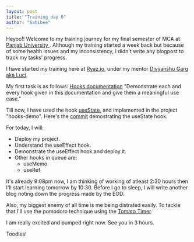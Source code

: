 ```yaml
---
layout: post
title: "Training day 0"
author: "Sahibee"
---
```



Heyoo!!
Welcome to my training journey for my final semester of MCA at [Panjab University ](https://puchd.ac.in/). Although my training started a week back but because of some health issues and my inconsistency, I didn't write any blogpost to track my tasks' progress. 

I have started my training here at [Ryaz.io](https://www.ryaz.io/), under my mentor [Divyanshu Garg aka Luci](https://www.instagram.com/divyanshugarg36/).

My first task is as follows:
[Hooks documentation](https://react.dev/reference/react/use)
"Demonstrate each and every hook given in this documentation and give them a meaningful use case."

Till now, I have used the hook [useState](https://react.dev/reference/react/useState), and implemented in the project "hooks-demo". Here's the [commit](https://github.com/sahibkaur/demo-hooks/commit/a414a21fb1bb6eb4140781c2b510c4a46038011c]) demostrating the useState hook.

For today, I will:
- Deploy my project.
- Understand the useEffect hook.
- Demonstrate the useEffect hook and deploy it.
- Other hooks in queue are:
    - useMemo
    - useRef

It's already 9:08pm now, I am thinking of working of atleast 2:30 hours then I'll start learning tomorrow by 10:30. Before I go to sleep, I will write another blog noting down the progress made by the EOD. 

Also, my biggest enemy of all time is me being distrated easily. To tackle that I'll use the pomodoro technique using the [Tomato Timer](https://www.tomatotimers.com/).

I am really excited and pumped right now. See you in 3 hours.

Toodles!
